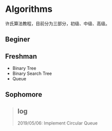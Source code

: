 # Algorithms

许氏算法教程，目前分为三部分，初级、中级、高级。

## Beginer



## Freshman
* Binary Tree
* Binary Search Tree
* Queue

## Sophomore


> log
> -------------------------------------------
> 2019/05/06: Implement Circular Queue
